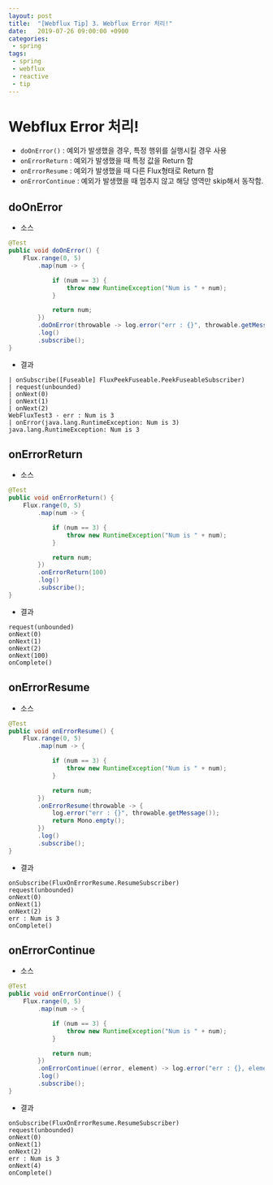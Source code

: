 ```yaml
---
layout: post
title:  "[Webflux Tip] 3. Webflux Error 처리!"
date:   2019-07-26 09:00:00 +0900
categories:
 - spring
tags: 
 - spring
 - webflux
 - reactive
 - tip
---
```


# Webflux Error 처리!
- `doOnError()` : 예외가 발생했을 경우, 특정 행위를 실행시킬 경우 사용
- `onErrorReturn` : 예외가 발생했을 때 특정 값을 Return 함
- `onErrorResume` : 예외가 발생했을 때 다른 Flux형태로 Return 함
- `onErrorContinue` : 예외가 발생했을 때 멈추지 않고 해당 영역만 skip해서 동작함.

## doOnError
- 소스
```java
@Test
public void doOnError() {
	Flux.range(0, 5)
		.map(num -> {

			if (num == 3) {
				throw new RuntimeException("Num is " + num);
			}

			return num;
		})
		.doOnError(throwable -> log.error("err : {}", throwable.getMessage()))
		.log()
		.subscribe();
}
```
- 결과
```
| onSubscribe([Fuseable] FluxPeekFuseable.PeekFuseableSubscriber)
| request(unbounded)
| onNext(0)
| onNext(1)
| onNext(2)
WebFluxTest3 - err : Num is 3
| onError(java.lang.RuntimeException: Num is 3)
java.lang.RuntimeException: Num is 3
```

## onErrorReturn
- 소스
```java
@Test
public void onErrorReturn() {
	Flux.range(0, 5)
		.map(num -> {

			if (num == 3) {
				throw new RuntimeException("Num is " + num);
			}

			return num;
		})
		.onErrorReturn(100)
		.log()
		.subscribe();
}
```
- 결과
```
request(unbounded)
onNext(0)
onNext(1)
onNext(2)
onNext(100)
onComplete()
```

## onErrorResume
- 소스
```java
@Test
public void onErrorResume() {
	Flux.range(0, 5)
		.map(num -> {

			if (num == 3) {
				throw new RuntimeException("Num is " + num);
			}

			return num;
		})
		.onErrorResume(throwable -> {
			log.error("err : {}", throwable.getMessage());
			return Mono.empty();
		})
		.log()
		.subscribe();
}
```
- 결과
```
onSubscribe(FluxOnErrorResume.ResumeSubscriber)
request(unbounded)
onNext(0)
onNext(1)
onNext(2)
err : Num is 3
onComplete()
```

## onErrorContinue
- 소스
```java
@Test
public void onErrorContinue() {
	Flux.range(0, 5)
		.map(num -> {

			if (num == 3) {
				throw new RuntimeException("Num is " + num);
			}

			return num;
		})
		.onErrorContinue((error, element) -> log.error("err : {}, element : {} ", error.getMessage(), element))
		.log()
		.subscribe();
}
```
- 결과
```
onSubscribe(FluxOnErrorResume.ResumeSubscriber)
request(unbounded)
onNext(0)
onNext(1)
onNext(2)
err : Num is 3
onNext(4)
onComplete()
```
